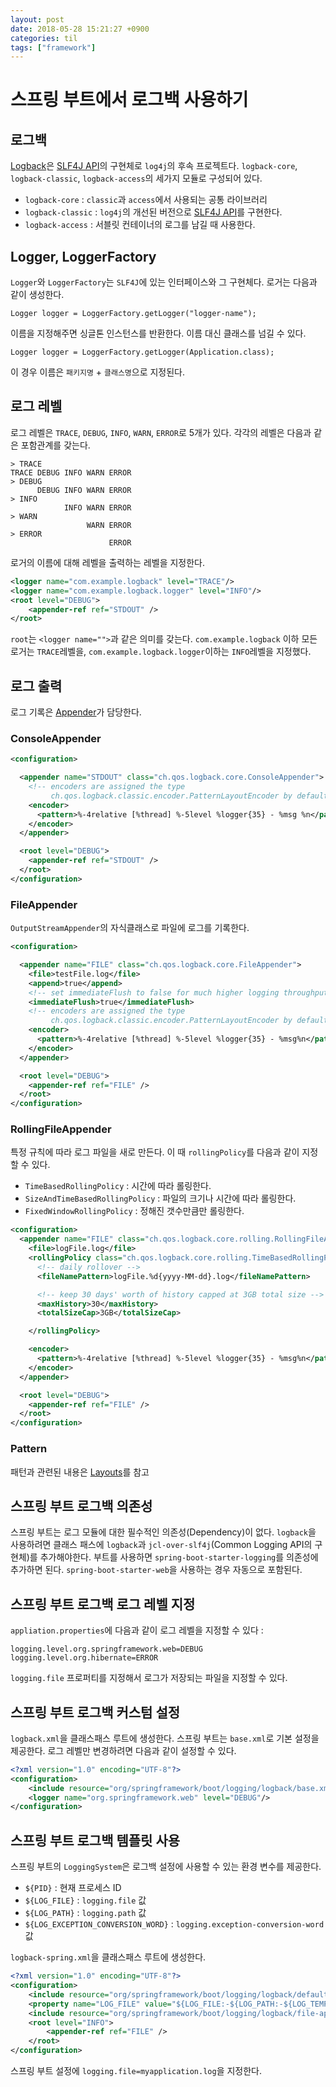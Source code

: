 ```yaml
---
layout: post
date: 2018-05-28 15:21:27 +0900
categories: til
tags: ["framework"]
---
```


# 스프링 부트에서 로그백 사용하기

## 로그백

[Logback](https://logback.qos.ch)은 [SLF4J API](https://www.slf4j.org)의 구현체로 `log4j`의 후속 프로젝트다. `logback-core`, `logback-classic`, `logback-access`의 세가지 모듈로 구성되어 있다.

- `logback-core` : `classic`과 `access`에서 사용되는 공통 라이브러리
- `logback-classic` : `log4j`의 개선된 버전으로 [SLF4J API](https://www.slf4j.org)를 구현한다.
- `logback-access` : 서블릿 컨테이너의 로그를 남길 때 사용한다.

## Logger, LoggerFactory

`Logger`와 `LoggerFactory`는 `SLF4J`에 있는 인터페이스와 그 구현체다. 로거는 다음과 같이 생성한다.

    Logger logger = LoggerFactory.getLogger("logger-name");

이름을 지정해주면 싱글톤 인스턴스를 반환한다. 이름 대신 클래스를 넘길 수 있다.

    Logger logger = LoggerFactory.getLogger(Application.class);

이 경우 이름은 `패키지명` + `클래스명`으로 지정된다.

## 로그 레벨

로그 레벨은 `TRACE`, `DEBUG`, `INFO`, `WARN`, `ERROR`로 5개가 있다. 각각의 레벨은 다음과 같은 포함관계를 갖는다.

    > TRACE
    TRACE DEBUG INFO WARN ERROR
    > DEBUG
          DEBUG INFO WARN ERROR
    > INFO
                INFO WARN ERROR
    > WARN
                     WARN ERROR
    > ERROR
                          ERROR

로거의 이름에 대해 레벨을 출력하는 레벨을 지정한다.

```xml
<logger name="com.example.logback" level="TRACE"/>
<logger name="com.example.logback.logger" level="INFO"/>
<root level="DEBUG">
    <appender-ref ref="STDOUT" />
</root>
```

`root`는 `<logger name="">`과 같은 의미를 갖는다. `com.example.logback` 이하 모든 로거는 `TRACE`레벨을, `com.example.logback.logger`이하는 `INFO`레벨을 지정했다.

## 로그 출력

로그 기록은 [Appender](https://logback.qos.ch/manual/appenders.html)가 담당한다.

### ConsoleAppender

```xml
<configuration>

  <appender name="STDOUT" class="ch.qos.logback.core.ConsoleAppender">
    <!-- encoders are assigned the type
         ch.qos.logback.classic.encoder.PatternLayoutEncoder by default -->
    <encoder>
      <pattern>%-4relative [%thread] %-5level %logger{35} - %msg %n</pattern>
    </encoder>
  </appender>

  <root level="DEBUG">
    <appender-ref ref="STDOUT" />
  </root>
</configuration>
```

### FileAppender

`OutputStreamAppender`의 자식클래스로 파일에 로그를 기록한다.

```xml
<configuration>

  <appender name="FILE" class="ch.qos.logback.core.FileAppender">
    <file>testFile.log</file>
    <append>true</append>
    <!-- set immediateFlush to false for much higher logging throughput -->
    <immediateFlush>true</immediateFlush>
    <!-- encoders are assigned the type
         ch.qos.logback.classic.encoder.PatternLayoutEncoder by default -->
    <encoder>
      <pattern>%-4relative [%thread] %-5level %logger{35} - %msg%n</pattern>
    </encoder>
  </appender>

  <root level="DEBUG">
    <appender-ref ref="FILE" />
  </root>
</configuration>
```

### RollingFileAppender

특정 규칙에 따라 로그 파일을 새로 만든다. 이 때 `rollingPolicy`를 다음과 같이 지정할 수 있다.

- `TimeBasedRollingPolicy` : 시간에 따라 롤링한다.
- `SizeAndTimeBasedRollingPolicy` : 파일의 크기나 시간에 따라 롤링한다.
- `FixedWindowRollingPolicy` : 정해진 갯수만큼만 롤링한다.

```xml
<configuration>
  <appender name="FILE" class="ch.qos.logback.core.rolling.RollingFileAppender">
    <file>logFile.log</file>
    <rollingPolicy class="ch.qos.logback.core.rolling.TimeBasedRollingPolicy">
      <!-- daily rollover -->
      <fileNamePattern>logFile.%d{yyyy-MM-dd}.log</fileNamePattern>

      <!-- keep 30 days' worth of history capped at 3GB total size -->
      <maxHistory>30</maxHistory>
      <totalSizeCap>3GB</totalSizeCap>

    </rollingPolicy>

    <encoder>
      <pattern>%-4relative [%thread] %-5level %logger{35} - %msg%n</pattern>
    </encoder>
  </appender>

  <root level="DEBUG">
    <appender-ref ref="FILE" />
  </root>
</configuration>
```

### Pattern

패턴과 관련된 내용은 [Layouts](https://logback.qos.ch/manual/layouts.html)를 참고

## 스프링 부트 로그백 의존성

스프링 부트는 로그 모듈에 대한 필수적인 의존성(Dependency)이 없다. `logback`을 사용하려면 클래스 패스에 `logback`과 `jcl-over-slf4j`(Common Logging API의 구현체)를 추가해야한다. 부트를 사용하면 `spring-boot-starter-logging`를 의존성에 추가하면 된다. `spring-boot-starter-web`을 사용하는 경우 자동으로 포함된다.

## 스프링 부트 로그백 로그 레벨 지정

`appliation.properties`에 다음과 같이 로그 레벨을 지정할 수 있다 :

    logging.level.org.springframework.web=DEBUG
    logging.level.org.hibernate=ERROR

`logging.file` 프로퍼티를 지정해서 로그가 저장되는 파일을 지정할 수 있다.

## 스프링 부트 로그백 커스텀 설정

`logback.xml`을 클래스패스 루트에 생성한다. 스프링 부트는 `base.xml`로 기본 설정을 제공한다. 로그 레벨만 변경하려면 다음과 같이 설정할 수 있다.

```xml
<?xml version="1.0" encoding="UTF-8"?>
<configuration>
    <include resource="org/springframework/boot/logging/logback/base.xml"/>
    <logger name="org.springframework.web" level="DEBUG"/>
</configuration>
```

## 스프링 부트 로그백 템플릿 사용

스프링 부트의 `LoggingSystem`은 로그백 설정에 사용할 수 있는 환경 변수를 제공한다.

- `${PID}` : 현재 프로세스 ID
- `${LOG_FILE}` : `logging.file` 값
- `${LOG_PATH}` : `logging.path` 값
- `${LOG_EXCEPTION_CONVERSION_WORD}` : `logging.exception-conversion-word` 값

`logback-spring.xml`을 클래스패스 루트에 생성한다.

```xml
<?xml version="1.0" encoding="UTF-8"?>
<configuration>
    <include resource="org/springframework/boot/logging/logback/defaults.xml" />
    <property name="LOG_FILE" value="${LOG_FILE:-${LOG_PATH:-${LOG_TEMP:-${java.io.tmpdir:-/tmp}}/}spring.log}"/>
    <include resource="org/springframework/boot/logging/logback/file-appender.xml" />
    <root level="INFO">
        <appender-ref ref="FILE" />
    </root>
</configuration>
```

스프링 부트 설정에 `logging.file=myapplication.log`을 지정한다.

